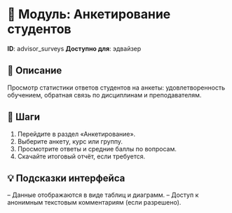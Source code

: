 # 📘 Модуль: Анкетирование студентов
**ID**: advisor_surveys
**Доступно для**: эдвайзер

## 📝 Описание
Просмотр статистики ответов студентов на анкеты: удовлетворенность обучением, обратная связь по дисциплинам и преподавателям.

## 🩜 Шаги
1. Перейдите в раздел «Анкетирование».
2. Выберите анкету, курс или группу.
3. Просмотрите ответы и средние баллы по вопросам.
4. Скачайте итоговый отчёт, если требуется.

## 💡 Подсказки интерфейса
– Данные отображаются в виде таблиц и диаграмм.
– Доступ к анонимным текстовым комментариям (если разрешено).
